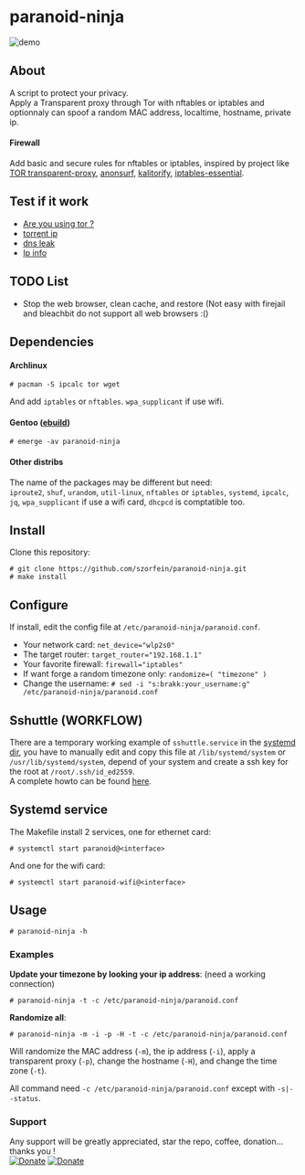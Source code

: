 # paranoid-ninja
![demo](https://raw.githubusercontent.com/szorfein/paranoid-ninja/master/demo/paranoid-ninja.png)

## About 
A script to protect your privacy.  
Apply a Transparent proxy through Tor with nftables or iptables and optionnaly can spoof a random MAC address, localtime, hostname, private ip.  

#### Firewall
Add basic and secure rules for nftables or iptables, inspired by project like [TOR transparent-proxy](https://trac.torproject.org/projects/tor/wiki/doc/TransparentProxy), [anonsurf](https://github.com/ParrotSec/anonsurf), [kalitorify](https://github.com/brainfucksec/kalitorify.git), [iptables-essential](https://github.com/trimstray/iptables-essentials). 

## Test if it work
+ [Are you using tor ?](https://check.torproject.org/)
+ [torrent ip](http://ipmagnet.services.cbcdn.com)
+ [dns leak](https://www.dnsleaktest.com)
+ [Ip info](https://whoer.net/#)

## TODO List
+ Stop the web browser, clean cache, and restore (Not easy with firejail and bleachbit do not support all web browsers :()

## Dependencies
#### Archlinux
    
    # pacman -S ipcalc tor wget

And add `iptables` or `nftables`. `wpa_supplicant` if use wifi.

#### Gentoo ([ebuild](https://github.com/szorfein/paranoid-ninja/tree/master/packages))

    # emerge -av paranoid-ninja

#### Other distribs
The name of the packages may be different but need:  
`iproute2`, `shuf`, `urandom`, `util-linux`, `nftables` or `iptables`, `systemd`, `ipcalc`, `jq`, `wpa_supplicant` if use a wifi card, `dhcpcd` is comptatible too.  

## Install
Clone this repository:

    # git clone https://github.com/szorfein/paranoid-ninja.git
    # make install

## Configure
If install, edit the config file at `/etc/paranoid-ninja/paranoid.conf`.

+ Your network card: `net_device="wlp2s0"`
+ The target router: `target_router="192.168.1.1"`
+ Your favorite firewall: `firewall="iptables"`
+ If want forge a random timezone only: `randomize=( "timezone" )`
+ Change the username: `# sed -i "s:brakk:your_username:g" /etc/paranoid-ninja/paranoid.conf`

## Sshuttle (WORKFLOW)
There are a temporary working example of `sshuttle.service` in the [systemd dir](https://github.com/szorfein/paranoid-ninja/tree/master/systemd), you have to manually edit and copy this file at `/lib/systemd/system` or `/usr/lib/systemd/system`, depend of your system and create a ssh key for the root at `/root/.ssh/id_ed2559`.  
A complete howto can be found [here](https://github.com/szorfein/Gentoo-ZFS/wiki/12.privacy).  

## Systemd service
The Makefile install 2 services, one for ethernet card:

    # systemctl start paranoid@<interface>

And one for the wifi card:

    # systemctl start paranoid-wifi@<interface>

## Usage

    # paranoid-ninja -h

### Examples
**Update your timezone by looking your ip address**:  (need a working connection)

    # paranoid-ninja -t -c /etc/paranoid-ninja/paranoid.conf

**Randomize all**:

    # paranoid-ninja -m -i -p -H -t -c /etc/paranoid-ninja/paranoid.conf

Will randomize the MAC address (`-m`), the ip address (`-i`), apply a transparent proxy (`-p`), change the hostname (`-H`), and change the time zone (`-t`).  

All command need `-c /etc/paranoid-ninja/paranoid.conf` except with `-s|--status`.  

### Support
Any support will be greatly appreciated, star the repo, coffee, donation... thanks you !   
[![Donate](https://img.shields.io/badge/don-liberapay-1ba9a4)](https://liberapay.com/szorfein) [![Donate](https://img.shields.io/badge/don-patreon-ab69f4)](https://www.patreon.com/szorfein)
